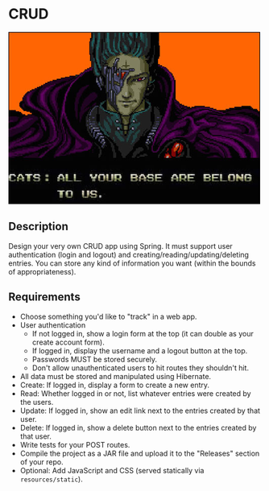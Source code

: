 # CRUD

![screenshot](screenshot.jpg)

## Description

Design your very own CRUD app using Spring. It must support user authentication (login and logout) and creating/reading/updating/deleting entries. You can store any kind of information you want (within the bounds of appropriateness).

## Requirements

* Choose something you'd like to "track" in a web app.
* User authentication
  * If not logged in, show a login form at the top (it can double as your create account form).
  * If logged in, display the username and a logout button at the top.
  * Passwords MUST be stored securely.
  * Don't allow unauthenticated users to hit routes they shouldn't hit.
* All data must be stored and manipulated using Hibernate.
* Create: If logged in, display a form to create a new entry.
* Read: Whether logged in or not, list whatever entries were created by the users.
* Update: If logged in, show an edit link next to the entries created by that user.
* Delete: If logged in, show a delete button next to the entries created by that user.
* Write tests for your POST routes.
* Compile the project as a JAR file and upload it to the "Releases" section of your repo.
* Optional: Add JavaScript and CSS (served statically via `resources/static`).
